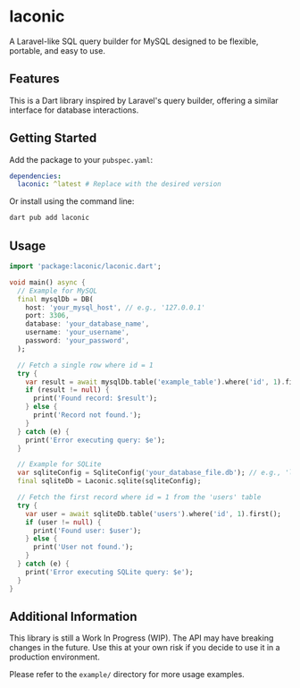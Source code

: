 # laconic

A Laravel-like SQL query builder for MySQL designed to be flexible, portable, and easy to use.

## Features

This is a Dart library inspired by Laravel's query builder, offering a similar interface for database interactions.

## Getting Started

Add the package to your `pubspec.yaml`:

```yaml
dependencies:
  laconic: ^latest # Replace with the desired version
```

Or install using the command line:

```bash
dart pub add laconic
```

## Usage

```dart
import 'package:laconic/laconic.dart';

void main() async {
  // Example for MySQL
  final mysqlDb = DB(
    host: 'your_mysql_host', // e.g., '127.0.0.1'
    port: 3306,
    database: 'your_database_name',
    username: 'your_username',
    password: 'your_password',
  );

  // Fetch a single row where id = 1
  try {
    var result = await mysqlDb.table('example_table').where('id', 1).first();
    if (result != null) {
      print('Found record: $result');
    } else {
      print('Record not found.');
    }
  } catch (e) {
    print('Error executing query: $e');
  }

  // Example for SQLite
  var sqliteConfig = SqliteConfig('your_database_file.db'); // e.g., 'laconic.db'
  final sqliteDb = Laconic.sqlite(sqliteConfig);

  // Fetch the first record where id = 1 from the 'users' table
  try {
    var user = await sqliteDb.table('users').where('id', 1).first();
    if (user != null) {
      print('Found user: $user');
    } else {
      print('User not found.');
    }
  } catch (e) {
    print('Error executing SQLite query: $e');
  }
}
```

## Additional Information

This library is still a Work In Progress (WIP). The API may have breaking changes in the future. Use this at your own risk if you decide to use it in a production environment.

Please refer to the `example/` directory for more usage examples.
